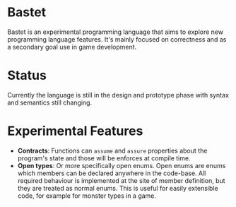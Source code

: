 # Bastet
Bastet is an experimental programming language that aims to explore new programming language features. It's mainly focused on correctness and as a secondary goal use in game development. 

# Status
Currently the language is still in the design and prototype phase with syntax and semantics still changing.

# Experimental Features
* __Contracts__: Functions can `assume` and `assure` properties about the program's state and those will be enforces at compile time.
* __Open types__: Or more specifically open enums. Open enums are enums which members can be declared anywhere in the code-base. All required behaviour is implemented at the site of member definition, but they are treated as normal enums. This is useful for easily extensible code, for example for monster types in a game.
